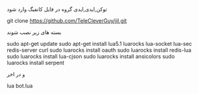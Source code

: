 
توکن,ایدی,ایدی گروه در فایل کانفیگ وارد شود

git clone https://github.com/TeleCleverGuy/jil.git

بسته های زیر نصب شوند

sudo apt-get update
sudo apt-get install lua5.1 luarocks lua-socket lua-sec redis-server curl 
sudo luarocks install oauth 
sudo luarocks install redis-lua 
sudo luarocks install lua-cjson 
sudo luarocks install ansicolors 
sudo luarocks install serpent

و در اخر

lua bot.lua
